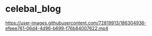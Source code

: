 # celebal_blog


https://user-images.githubusercontent.com/72819913/186304936-efeee761-06d4-4d96-b699-f76b84007622.mp4

